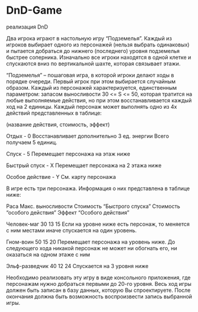 # DnD-Game
реализация DnD

Два игрока играют в настольную игру “Подземелья”. Каждый из игроков выбирает одного из персонажей (нельзя выбрать одинаковых) и пытается добраться до нижнего (последнего) уровня подземелья быстрее соперника. Изначально все игроки находятся в одной клетке и спускаются вниз по вертикальной шахте, которая связывает этажи.

“Подземелья” – пошаговая игра, в которой игроки делают ходы в порядке очереди. Первый игрок при этом выбирается случайным образом.
Каждый из персонажей характеризуется, единственным параметром: запасом выносливости 30 <= S <= 50, которая тратится на любые выполняемые действия, но при этом восстанавливается каждый ход на 2 единицы.
Каждый персонаж может выполнять одно из 4х действий представленных в таблице: 

(название действия, стоимость, эффект)

Отдых - 0 Восстанавливает дополнительно 3 ед. энергии Всего получаем 5 единиц.

Спуск - 5 Перемещает персонажа на этаж ниже

Быстрый спуск - X Перемещает персонажа на 2 этажа ниже

Особое действие - Y Cм. карту персонажа

В игре есть три персонажа. Информация о них представлена в таблице ниже:

Раса  Макс. выносливости  Стоимость “Быстрого спуска” Стоимость “особого действия”  Эффект “Особого действия”

Человек-маг 30  13  15  Если на уровне ниже есть персонаж, то меняется с ним местами иначе спускается на один уровень.

Гном-воин 50  15  20  Перемещает персонажа на уровень ниже. До следующего хода никакой персонаж не может ни обогнать его, ни оказаться на одном этаже с ним

Эльф-разведчик  40  12  24  Спускается на 3 уровня ниже

Необходимо реализовать эту игру в виде консольного приложения, где персонажам нужно добраться первыми до 20-го уровня.
Весь ход игры должен быть записан в базу данных, которую Вы спроектируете. После окончания должна быть возможность воспроизвести запись выбранной игры.

